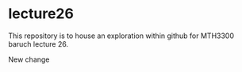 # lecture26
This repository is to house an exploration within github for MTH3300 baruch lecture 26. 

New change
